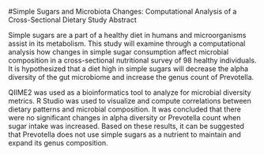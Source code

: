 #Simple Sugars and Microbiota Changes: Computational Analysis of a Cross-Sectional Dietary Study
Abstract

Simple sugars are a part of a healthy diet in humans and microorganisms assist in its metabolism. This study will examine through a computational analysis how changes in simple sugar consumption affect microbial composition in a cross-sectional nutritional survey of 98 healthy individuals. It is hypothesized that a diet high in simple sugars will decrease the alpha diversity of the gut microbiome and increase the genus count of Prevotella. 

QIIME2 was used as a bioinformatics tool to analyze for microbial diversity metrics. R Studio was used to visualize and compute correlations between dietary patterns and microbial composition. It was concluded that there were no significant changes in alpha diversity or Prevotella count when sugar intake was increased. Based on these results, it can be suggested that Prevotella does not use simple sugars as a nutrient to maintain and expand its genus composition. 
